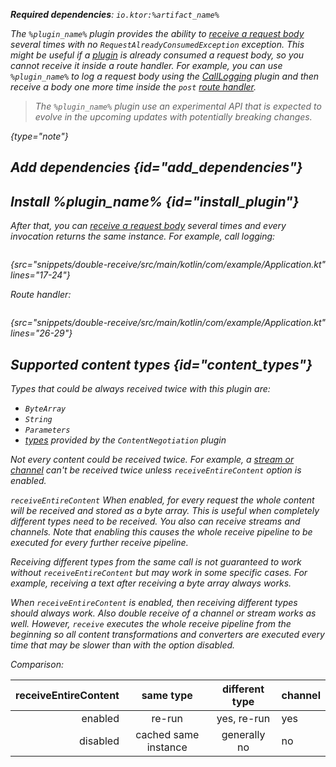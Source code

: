 [//]: # (title: DoubleReceive)

<var name="plugin_name" value="DoubleReceive"/>
<var name="artifact_name" value="ktor-server-double-receive"/>

<microformat>
<p>
<b>Required dependencies</b>: <code>io.ktor:%artifact_name%</code>
</p>
<var name="example_name" value="double-receive"/>
<include src="lib.xml" include-id="download_example"/>
</microformat>

The `%plugin_name%` plugin provides the ability to [receive a request body](requests.md#body_contents) several times with no `RequestAlreadyConsumedException` exception.
This might be useful if a [plugin](Plugins.md) is already consumed a request body, so you cannot receive it inside a route handler.
For example, you can use `%plugin_name%` to log a request body using the [CallLogging](call-logging.md) plugin and then receive a body one more time inside the `post` [route handler](Routing_in_Ktor.md#define_route).

> The `%plugin_name%` plugin use an experimental API that is expected to evolve in the upcoming updates with potentially breaking changes.
>
{type="note"}

## Add dependencies {id="add_dependencies"}

<include src="lib.xml" include-id="add_ktor_artifact_intro"/>
<include src="lib.xml" include-id="add_ktor_artifact"/>

## Install %plugin_name% {id="install_plugin"}

<include src="lib.xml" include-id="install_plugin"/>

After that, you can [receive a request body](requests.md#body_contents) several times and every invocation returns the same instance.
For example, call logging:

```kotlin
```
{src="snippets/double-receive/src/main/kotlin/com/example/Application.kt" lines="17-24"}

Route handler:

```kotlin
```
{src="snippets/double-receive/src/main/kotlin/com/example/Application.kt" lines="26-29"}

## Supported content types {id="content_types"}

Types that could be always received twice with this plugin are: 
- `ByteArray` 
- `String`
- `Parameters` 
- [types](serialization.md#create_data_class) provided by the `ContentNegotiation` plugin

Not every content could be received twice.
For example, a [stream or channel](requests.md#raw) can't be received twice unless `receiveEntireContent` option is enabled.

`receiveEntireContent` When enabled, for every request the whole content will be received and stored as a byte array. This is useful when completely different types need to be received. You also can receive streams and channels. Note that enabling this causes the whole receive pipeline to be executed for every further receive pipeline.

Receiving different types from the same call is not guaranteed to work without `receiveEntireContent` but may work in some specific cases. For example, receiving a text after receiving a byte array always works.

When `receiveEntireContent` is enabled, then receiving different types should always work. Also double receive of a channel or stream works as well. However,
`receive` executes the whole receive pipeline from the beginning so all content transformations and converters are executed every time that may be slower than with the option disabled.

Comparison:

| receiveEntireContent |      same type       | different type | channel |
|---------------------:|:--------------------:|:--------------:|:--------|
|              enabled |        re-run        |  yes, re-run   | yes     |
|             disabled | cached same instance |  generally no  | no      |


